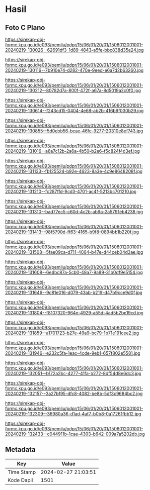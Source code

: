 # Hasil

## Foto C Plano

https://sirekap-obj-formc.kpu.go.id/e093/pemilu/pdpr/15/06/01/20/01/1506012001001-20240219-130026--62691df3-1d89-4843-a5fe-bbc838d35e24.jpg

https://sirekap-obj-formc.kpu.go.id/e093/pemilu/pdpr/15/06/01/20/01/1506012001001-20240219-130116--7b910e74-d282-470e-9eed-e6a7d2b63260.jpg

https://sirekap-obj-formc.kpu.go.id/e093/pemilu/pdpr/15/06/01/20/01/1506012001001-20240219-130212--80782d7a-800f-472f-a67a-8d5019a2c0f0.jpg

https://sirekap-obj-formc.kpu.go.id/e093/pemilu/pdpr/15/06/01/20/01/1506012001001-20240219-130614--f243cd15-0404-4e68-ab2b-416b9f030b29.jpg

https://sirekap-obj-formc.kpu.go.id/e093/pemilu/pdpr/15/06/01/20/01/1506012001001-20240219-130855--5d0ebb56-bcae-46fc-9277-20310e8ef743.jpg

https://sirekap-obj-formc.kpu.go.id/e093/pemilu/pdpr/15/06/01/20/01/1506012001001-20240219-131016--a6a7c12b-2a6a-4b50-b2e6-f5c824f4d3ef.jpg

https://sirekap-obj-formc.kpu.go.id/e093/pemilu/pdpr/15/06/01/20/01/1506012001001-20240219-131133--fb125524-b92e-4623-8a3e-4c9e8648208f.jpg

https://sirekap-obj-formc.kpu.go.id/e093/pemilu/pdpr/15/06/01/20/01/1506012001001-20240219-131210--fc287ffd-9cd3-4701-ac4f-5213bc701210.jpg

https://sirekap-obj-formc.kpu.go.id/e093/pemilu/pdpr/15/06/01/20/01/1506012001001-20240219-131310--bad77ec5-c60d-4c2b-ab9a-2a5791eb4238.jpg

https://sirekap-obj-formc.kpu.go.id/e093/pemilu/pdpr/15/06/01/20/01/1506012001001-20240219-131413--98f5790d-ff63-4165-b9f8-0894bb1b220f.jpg

https://sirekap-obj-formc.kpu.go.id/e093/pemilu/pdpr/15/06/01/20/01/1506012001001-20240219-131508--5fae09ca-d711-4064-b47e-d44ceb04d3ae.jpg

https://sirekap-obj-formc.kpu.go.id/e093/pemilu/pdpr/15/06/01/20/01/1506012001001-20240219-131608--6e4bc87a-5cb0-48a7-9a89-31b0df9e5154.jpg

https://sirekap-obj-formc.kpu.go.id/e093/pemilu/pdpr/15/06/01/20/01/1506012001001-20240219-131646--9c81e016-d079-43ab-b219-d47b9cce9d0f.jpg

https://sirekap-obj-formc.kpu.go.id/e093/pemilu/pdpr/15/06/01/20/01/1506012001001-20240219-131804--f8107320-964e-4929-a55d-4ad5b2be19cd.jpg

https://sirekap-obj-formc.kpu.go.id/e093/pemilu/pdpr/15/06/01/20/01/1506012001001-20240219-131859--a1701723-b27e-49a9-bc79-1b71e191cee2.jpg

https://sirekap-obj-formc.kpu.go.id/e093/pemilu/pdpr/15/06/01/20/01/1506012001001-20240219-131946--e232c5fa-1eac-4cde-9eb1-657f802e5581.jpg

https://sirekap-obj-formc.kpu.go.id/e093/pemilu/pdpr/15/06/01/20/01/1506012001001-20240219-132051--b172a2bc-4277-41fa-b272-8df54d8e6dc3.jpg

https://sirekap-obj-formc.kpu.go.id/e093/pemilu/pdpr/15/06/01/20/01/1506012001001-20240219-132157--3a27bf95-dfc8-4082-be8b-5df3c9684bc2.jpg

https://sirekap-obj-formc.kpu.go.id/e093/pemilu/pdpr/15/06/01/20/01/1506012001001-20240219-132309--36980a36-d1ad-4af7-b0b8-0a17261fbb12.jpg

https://sirekap-obj-formc.kpu.go.id/e093/pemilu/pdpr/15/06/01/20/01/1506012001001-20240219-132433--c044911b-1cae-4303-b642-009a7a5202db.jpg


## Metadata

| Key        | Value               |
| ---------- | ------------------- |
| Time Stamp | 2024-02-27 21:03:51 |
| Kode Dapil | 1501                |



